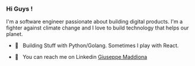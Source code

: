 ### Hi Guys ! 

I'm a software engineer passionate about building digital products. I'm a fighter against climate change and I love to build technology that helps our planet.

- 🌱  &nbsp; Building Stuff with Python/Golang. Sometimes I play with React.

- 💬  &nbsp; You can reach me on Linkedin [Giuseppe Maddiona](https://www.linkedin.com/in/giuseppe-maddiona/)



